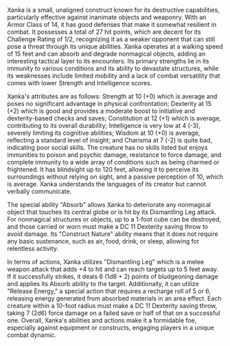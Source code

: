 Xanka is a small, unaligned construct known for its destructive capabilities, particularly effective against inanimate objects and weaponry. With an Armor Class of 14, it has good defenses that make it somewhat resilient in combat. It possesses a total of 27 hit points, which are decent for its Challenge Rating of 1/2, recognizing it as a weaker opponent that can still pose a threat through its unique abilities. Xanka operates at a walking speed of 15 feet and can absorb and degrade nonmagical objects, adding an interesting tactical layer to its encounters. Its primary strengths lie in its immunity to various conditions and its ability to devastate structures, while its weaknesses include limited mobility and a lack of combat versatility that comes with lower Strength and Intelligence scores. 

Xanka's attributes are as follows: Strength at 10 (+0) which is average and poses no significant advantage in physical confrontation; Dexterity at 15 (+2) which is good and provides a moderate boost to initiative and dexterity-based checks and saves; Constitution at 12 (+1) which is average, contributing to its overall durability; Intelligence is very low at 4 (-3), severely limiting its cognitive abilities; Wisdom at 10 (+0) is average, reflecting a standard level of insight; and Charisma at 7 (-2) is quite bad, indicating poor social skills. The creature has no skills listed but enjoys immunities to poison and psychic damage, resistance to force damage, and complete immunity to a wide array of conditions such as being charmed or frightened. It has blindsight up to 120 feet, allowing it to perceive its surroundings without relying on sight, and a passive perception of 10, which is average. Xanka understands the languages of its creator but cannot verbally communicate.

The special ability "Absorb" allows Xanka to deteriorate any nonmagical object that touches its central globe or is hit by its Dismantling Leg attack. For nonmagical structures or objects, up to a 1-foot cube can be destroyed, and those carried or worn must make a DC 11 Dexterity saving throw to avoid damage. Its "Construct Nature" ability means that it does not require any basic sustenance, such as air, food, drink, or sleep, allowing for relentless activity.

In terms of actions, Xanka utilizes "Dismantling Leg" which is a melee weapon attack that adds +4 to hit and can reach targets up to 5 feet away. If it successfully strikes, it deals 6 (1d8 + 2) points of bludgeoning damage and applies its Absorb ability to the target. Additionally, it can utilize "Release Energy," a special action that requires a recharge roll of 5 or 6, releasing energy generated from absorbed materials in an area effect. Each creature within a 10-foot radius must make a DC 11 Dexterity saving throw, taking 7 (2d6) force damage on a failed save or half of that on a successful one. Overall, Xanka's abilities and actions make it a formidable foe, especially against equipment or constructs, engaging players in a unique combat dynamic.